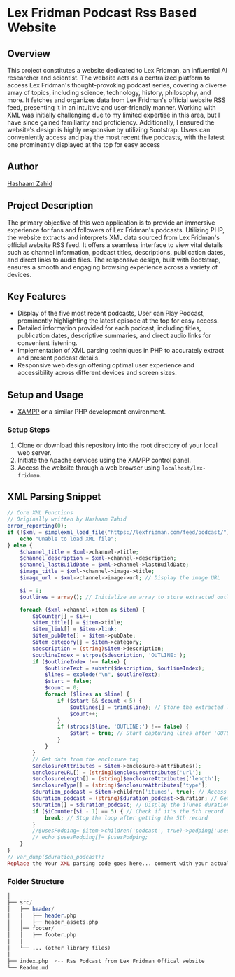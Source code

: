 # Lex Fridman Podcast Rss Based Website

## Overview
This project constitutes a website dedicated to Lex Fridman, an influential AI researcher and scientist. The website acts as a centralized platform to access Lex Fridman's thought-provoking podcast series, covering a diverse array of topics, including science, technology, history, philosophy, and more. It fetches and organizes data from Lex Fridman's official website RSS feed, presenting it in an intuitive and user-friendly manner.
Working with XML was initially challenging due to my limited expertise in this area, but I have since gained familiarity and proficiency. Additionally, I ensured the website's design is highly responsive by utilizing Bootstrap. Users can conveniently access and play the most recent five podcasts, with the latest one prominently displayed at the top for easy access

## Author
[Hashaam Zahid](https://www.linkedin.com/in/hashaam-zahid)

## Project Description
The primary objective of this web application is to provide an immersive experience for fans and followers of Lex Fridman's podcasts. Utilizing PHP, the website extracts and interprets XML data sourced from Lex Fridman's official website RSS feed. It offers a seamless interface to view vital details such as channel information, podcast titles, descriptions, publication dates, and direct links to audio files. The responsive design, built with Bootstrap, ensures a smooth and engaging browsing experience across a variety of devices.

## Key Features
- Display of the five most recent podcasts, User can Play Podcast, prominently highlighting the latest episode at the top for easy access.
- Detailed information provided for each podcast, including titles, publication dates, descriptive summaries, and direct audio links for convenient listening.
- Implementation of XML parsing techniques in PHP to accurately extract and present podcast details.
- Responsive web design offering optimal user experience and accessibility across different devices and screen sizes.

## Setup and Usage

- [XAMPP](https://www.apachefriends.org/index.html) or a similar PHP development environment.

### Setup Steps
1. Clone or download this repository into the root directory of your local web server.
2. Initiate the Apache services using the XAMPP control panel.
3. Access the website through a web browser using `localhost/lex-fridman`.

## XML Parsing Snippet

```php
// Core XML Functions
// Originally written by Hashaam Zahid
error_reporting(0);
if (!$xml = simplexml_load_file("https://lexfridman.com/feed/podcast/")) {
    echo "Unable to load XML file";
} else {
    $channel_title = $xml->channel->title;
    $channel_description = $xml->channel->description;
    $channel_lastBuildDate = $xml->channel->lastBuildDate;
    $image_title = $xml->channel->image->title;
    $image_url = $xml->channel->image->url; // Display the image URL

    $i = 0;
    $outlines = array(); // Initialize an array to store extracted outline lines

    foreach ($xml->channel->item as $item) {
        $iCounter[] = $i++;
        $item_title[] = $item->title;
        $item_link[] = $item->link;
        $item_pubDate[] = $item->pubDate;
        $item_category[] = $item->category;
        $description = (string)$item->description;
        $outlineIndex = strpos($description, 'OUTLINE:');
        if ($outlineIndex !== false) {
            $outlineText = substr($description, $outlineIndex);
            $lines = explode("\n", $outlineText);
            $start = false;
            $count = 0;
            foreach ($lines as $line) {
                if ($start && $count < 5) {
                    $outlines[] = trim($line); // Store the extracted line
                    $count++;
                }
                if (strpos($line, 'OUTLINE:') !== false) {
                    $start = true; // Start capturing lines after 'OUTLINE:'
                }
            }
        }
        // Get data from the enclosure tag
        $enclosureAttributes = $item->enclosure->attributes();
        $enclosureURL[] = (string)$enclosureAttributes['url'];
        $enclosureLength[] = (string)$enclosureAttributes['length'];
        $enclosureType[] = (string)$enclosureAttributes['type'];
        $duration_podcast = $item->children('itunes', true); // Access the itunes namespace
        $duration_podcast = (string)$duration_podcast->duration; // Get the value inside itunes:duration
        $duration[] = $duration_podcast; // Display the iTunes duration
        if ($iCounter[$i - 1] == 5) { // Check if it's the 5th record
            break; // Stop the loop after getting the 5th record
        }
        //$usesPodping= $item->children('podcast', true)->podping['usesPodping'];
        // echo $usesPodping[]= $usesPodping;
    }
}
// var_dump($duration_podcast);
Replace the Your XML parsing code goes here... comment with your actual XML parsing code from your project.
```
### Folder Structure

 ```php
│
├── src/
│   ├── header/
│   │   ├── header.php
│   │   ├── header_assets.php
│   │── footer/
│   │   ├── footer.php
│   │
│   └── ... (other library files)
│
├── index.php  <-- Rss Podcast from Lex Fridman Offical website
└── Readme.md
```



